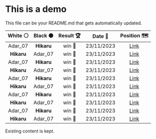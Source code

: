 # This is a demo

This file can be your README.md that gets automatically updated.

<!--START_SECTION:chessStats-->
<!-- Automatically generated with https://github.com/Balastrong/chess-stats-action -->

| White ⚪ | Black ⚫ | Result 🏆 | Date 📅 | Position 🗺️ |
|:---:|:---:|:---:|:---:|:---:|
| Adar_07 | **Hikaru** | win 🥇 | 23/11/2023 | <a href="http://www.ee.unb.ca/cgi-bin/tervo/fen.pl?select=1R1b2rk/1p4qp/p4p2/4pP2/P2p2PQ/1Pr4P/5P2/3R2K1 w - -">Link</a> |
| **Hikaru** | Adar_07 | win 🥇 | 23/11/2023 | <a href="http://www.ee.unb.ca/cgi-bin/tervo/fen.pl?select=3rk2r/1R1n2pp/4q3/p2p4/B2P4/4Q3/3N1P1P/4K1R1 b k -">Link</a> |
| Adar_07 | **Hikaru** | win 🥇 | 23/11/2023 | <a href="http://www.ee.unb.ca/cgi-bin/tervo/fen.pl?select=1k1r3r/pp5p/4bp2/3q4/3pp3/NPb5/PQ1N1PPP/K1R4R w - -">Link</a> |
| **Hikaru** | Adar_07 | win 🥇 | 23/11/2023 | <a href="http://www.ee.unb.ca/cgi-bin/tervo/fen.pl?select=8/1P3p2/7k/Rr2nK2/7p/8/1PR5/8 b - -">Link</a> |
| Adar_07 | **Hikaru** | win 🥇 | 23/11/2023 | <a href="http://www.ee.unb.ca/cgi-bin/tervo/fen.pl?select=r4k1r/1b2np2/4P2p/1Bp3pP/P2b4/5P2/4KBP1/5R2 w - -">Link</a> |
| **Hikaru** | Adar_07 | win 🥇 | 23/11/2023 | <a href="http://www.ee.unb.ca/cgi-bin/tervo/fen.pl?select=4k1R1/pp5R/2p1p3/2n1np2/2P2P1b/1P6/P6P/1K6 b - -">Link</a> |
| Adar_07 | **Hikaru** | win 🥇 | 23/11/2023 | <a href="http://www.ee.unb.ca/cgi-bin/tervo/fen.pl?select=8/5p2/P7/1K5k/8/6R1/1r4p1/8 w - -">Link</a> |
| **Hikaru** | Adar_07 | win 🥇 | 23/11/2023 | <a href="http://www.ee.unb.ca/cgi-bin/tervo/fen.pl?select=8/3R1pk1/6p1/7p/P6P/5KP1/r2p1P2/3B4 b - -">Link</a> |
| Adar_07 | **Hikaru** | win 🥇 | 23/11/2023 | <a href="http://www.ee.unb.ca/cgi-bin/tervo/fen.pl?select=8/2p5/2Pk4/8/2rN3K/8/8/8 w - -">Link</a> |
| **Hikaru** | Adar_07 | win 🥇 | 23/11/2023 | <a href="http://www.ee.unb.ca/cgi-bin/tervo/fen.pl?select=kn2q3/pp4pp/2p1B3/4Q3/4P2P/6P1/PPP5/1K1R4 b - -">Link</a> |

<!--END_SECTION:chessStats-->

Existing content is kept.
